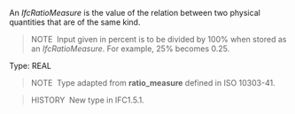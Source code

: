 ﻿An _IfcRatioMeasure_ is the value of the relation between two physical quantities that are of the same kind.

> NOTE&nbsp; Input given in percent is to be divided by 100% when stored as an _IfcRatioMeasure_. For example, 25% becomes 0.25.

Type: REAL

> NOTE&nbsp; Type adapted from **ratio_measure** defined in ISO 10303-41.

> HISTORY&nbsp; New type in IFC1.5.1.